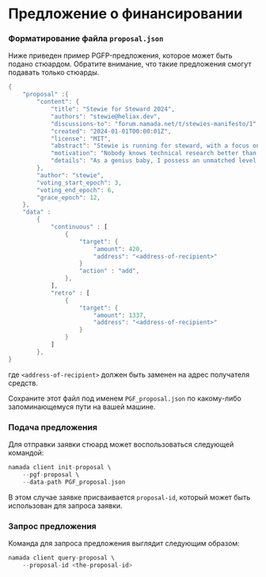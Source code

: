 # Предложение о финансировании

### Форматирование файла `proposal.json`

Ниже приведен пример PGFP-предложения, которое может быть подано стюардом. Обратите внимание, что такие предложения смогут подавать только стюарды.

```rust
{
    "proposal" :{
        "content": {
            "title": "Stewie for Steward 2024",
            "authors": "stewie@heliax.dev",
            "discussions-to": "forum.namada.net/t/stewies-manifesto/1",
            "created": "2024-01-01T00:00:01Z",
            "license": "MIT",
            "abstract": "Stewie is running for steward, with a focus on technical research. The technical research I will be focused on will definitely not be for weapons of mass destruction. There is some possibility however that I may be focusing somewhat on open source software for weapons of mass destruction.",
            "motivation": "Nobody knows technical research better than me. Trust me. I know it. I have the best technical research. I will be the best steward. Last night, Namada called me and said, Stewie, thank you. I will make public goods funding great again",
            "details": "As a genius baby, I possess an unmatched level of intelligence and a visionary mindset. I will utilize these qualities to solve the most complex problems, and direct public goods funding towards weapons of mass destruction ... i mean open source software for weapons of mass destruction",
        },
        "author": "stewie",
        "voting_start_epoch": 3,
        "voting_end_epoch": 6,
        "grace_epoch": 12,
    },
    "data" :
        {
            "continuous" : [
                {
                    "target": {
                        "amount": 420,
                        "address": "<address-of-recipient>"
                    }
                    "action" : "add",
                },
            ],
            "retro" : [
                {
                    "target": {
                        "amount": 1337,
                        "address": "<address-of-recipient>"
                    }
                }
            ]
        },  
}
```

где `<address-of-recipient>` должен быть заменен на адрес получателя средств.

Сохраните этот файл под именем `PGF_proposal.json` по какому-либо запоминающемуся пути на вашей машине.

### Подача предложения

Для отправки заявки стюард может воспользоваться следующей командой:

```rust
namada client init-proposal \
    --pgf-proposal \
    --data-path PGF_proposal.json
```

В этом случае заявке присваивается `proposal-id`, который может быть использован для запроса заявки.

### Запрос предложения

Команда для запроса предложения выглядит следующим образом:

```rust
namada client query-proposal \
    --proposal-id <the-proposal-id>
```
